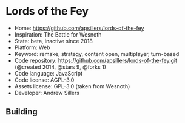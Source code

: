 # Lords of the Fey

- Home: https://github.com/apsillers/lords-of-the-fey
- Inspiration: The Battle for Wesnoth
- State: beta, inactive since 2018
- Platform: Web
- Keyword: remake, strategy, content open, multiplayer, turn-based
- Code repository: https://github.com/apsillers/lords-of-the-fey.git (@created 2014, @stars 9, @forks 1)
- Code language: JavaScript
- Code license: AGPL-3.0
- Assets license: GPL-3.0 (taken from Wesnoth)
- Developer: Andrew Sillers

## Building
